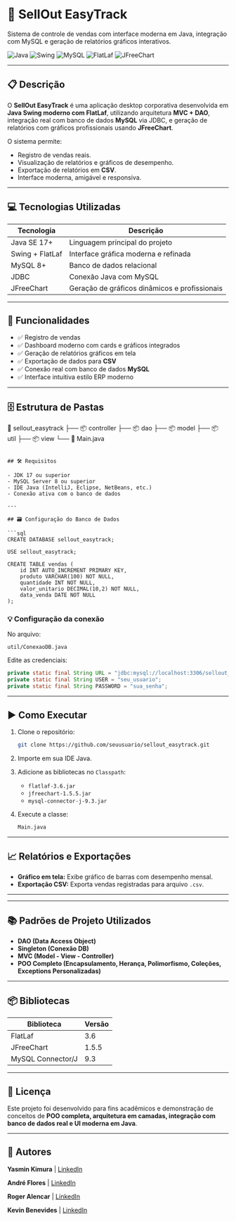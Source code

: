 # 🚀 SellOut EasyTrack

Sistema de controle de vendas com interface moderna em Java, integração com MySQL e geração de relatórios gráficos interativos.

![Java](https://img.shields.io/badge/Java-ED8B00?style=for-the-badge&logo=java&logoColor=white)
![Swing](https://img.shields.io/badge/Swing-UI-green?style=for-the-badge)
![MySQL](https://img.shields.io/badge/MySQL-00758F?style=for-the-badge&logo=mysql&logoColor=white)
![FlatLaf](https://img.shields.io/badge/FlatLaf-3.6-blue?style=for-the-badge)
![JFreeChart](https://img.shields.io/badge/JFreeChart-1.5.5-purple?style=for-the-badge)

---

## 📋 Descrição

O **SellOut EasyTrack** é uma aplicação desktop corporativa desenvolvida em **Java Swing moderno com FlatLaf**, utilizando arquitetura **MVC + DAO**, integração real com banco de dados **MySQL** via JDBC, e geração de relatórios com gráficos profissionais usando **JFreeChart**.

O sistema permite:
- Registro de vendas reais.
- Visualização de relatórios e gráficos de desempenho.
- Exportação de relatórios em **CSV**.
- Interface moderna, amigável e responsiva.

---

## 💻 Tecnologias Utilizadas

| Tecnologia        | Descrição                                         |
|--------------------|----------------------------------------------------|
| Java SE 17+        | Linguagem principal do projeto                    |
| Swing + FlatLaf    | Interface gráfica moderna e refinada              |
| MySQL 8+           | Banco de dados relacional                         |
| JDBC               | Conexão Java com MySQL                            |
| JFreeChart         | Geração de gráficos dinâmicos e profissionais     |

---

## 🎯 Funcionalidades

- ✅ Registro de vendas  
- ✅ Dashboard moderno com cards e gráficos integrados  
- ✅ Geração de relatórios gráficos em tela  
- ✅ Exportação de dados para **CSV**  
- ✅ Conexão real com banco de dados **MySQL**  
- ✅ Interface intuitiva estilo ERP moderno  

---

## 🗄️ Estrutura de Pastas
📁 sellout\_easytrack
├── 📦 controller
├── 📦 dao
├── 📦 model
├── 📦 util
├── 📦 view
└── 📄 Main.java

````

## 🛠️ Requisitos

- JDK 17 ou superior
- MySQL Server 8 ou superior
- IDE Java (IntelliJ, Eclipse, NetBeans, etc.)
- Conexão ativa com o banco de dados

---

## 🗃️ Configuração do Banco de Dados

```sql
CREATE DATABASE sellout_easytrack;

USE sellout_easytrack;

CREATE TABLE vendas (
    id INT AUTO_INCREMENT PRIMARY KEY,
    produto VARCHAR(100) NOT NULL,
    quantidade INT NOT NULL,
    valor_unitario DECIMAL(10,2) NOT NULL,
    data_venda DATE NOT NULL
);
````

### 💡 Configuração da conexão

No arquivo:

```
util/ConexaoDB.java
```

Edite as credenciais:

```java
private static final String URL = "jdbc:mysql://localhost:3306/sellout_easytrack";
private static final String USER = "seu_usuario";
private static final String PASSWORD = "sua_senha";
```

---

## ▶️ Como Executar

1. Clone o repositório:

   ```bash
   git clone https://github.com/seuusuario/sellout_easytrack.git
   ```

2. Importe em sua IDE Java.

3. Adicione as bibliotecas no `Classpath`:

    * `flatlaf-3.6.jar`
    * `jfreechart-1.5.5.jar`
    * `mysql-connector-j-9.3.jar`

4. Execute a classe:

   ```bash
   Main.java
   ```

---

## 📈 Relatórios e Exportações

* **Gráfico em tela:** Exibe gráfico de barras com desempenho mensal.
* **Exportação CSV:** Exporta vendas registradas para arquivo `.csv`.

---


---

## 📚 Padrões de Projeto Utilizados

* **DAO (Data Access Object)**
* **Singleton (Conexão DB)**
* **MVC (Model - View - Controller)**
* **POO Completo (Encapsulamento, Herança, Polimorfismo, Coleções, Exceptions Personalizadas)**

---

## 📦 Bibliotecas

| Biblioteca        | Versão |
| ----------------- | ------ |
| FlatLaf           | 3.6    |
| JFreeChart        | 1.5.5  |
| MySQL Connector/J | 9.3    |

---

## 📑 Licença

Este projeto foi desenvolvido para fins acadêmicos e demonstração de conceitos de **POO completa, arquitetura em camadas, integração com banco de dados real e UI moderna em Java**.

---

## 🤝 Autores

**Yasmin Kimura** |
[LinkedIn](https://www.linkedin.com/in/yasmin-kimura-b374b72b7/)

**André Flores** |
[LinkedIn](https://www.linkedin.com/in/andréflores/)

**Roger Alencar** |
[LinkedIn](https://www.linkedin.com/in/roger-alencar-it/)

**Kevin Benevides** |
[LinkedIn](*)

